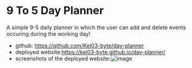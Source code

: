 # 9 To 5 Day Planner

A simple 9-5 daily planner in which the user can add and delete events occuring during the working day!

* github: https://github.com/Kel03-byte/day-planner
* deployed website:https://kel03-byte.github.io/day-planner/
* screenshots of the deployed website:![image](https://user-images.githubusercontent.com/74966801/113495525-03804a80-9525-11eb-9872-0e4a719fee6f.png)

